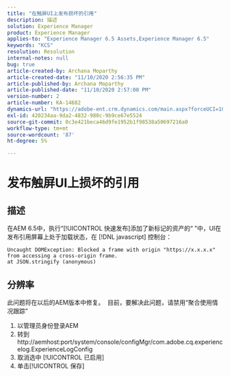 ```yaml
---
title: "在触屏UI上发布损坏的引用"
description: 描述
solution: Experience Manager
product: Experience Manager
applies-to: "Experience Manager 6.5 Assets,Experience Manager 6.5"
keywords: "KCS"
resolution: Resolution
internal-notes: null
bug: true
article-created-by: Archana Moparthy
article-created-date: "11/10/2020 2:56:35 PM"
article-published-by: Archana Moparthy
article-published-date: "11/10/2020 2:57:00 PM"
version-number: 2
article-number: KA-14682
dynamics-url: "https://adobe-ent.crm.dynamics.com/main.aspx?forceUCI=1&pagetype=entityrecord&etn=knowledgearticle&id=a2eb8aeb-6423-eb11-a813-00224809820c"
exl-id: 420234aa-9da2-4832-980c-9b9ce67e5524
source-git-commit: 0c3e421beca46d9fe1952b1f98538a50697216a0
workflow-type: tm+mt
source-wordcount: '87'
ht-degree: 5%

---
```


# 发布触屏UI上损坏的引用

## 描述

在AEM 6.5中，执行“[!UICONTROL 快速发布]添加了新标记的资产的“ ”中，UI在发布引用屏幕上处于加载状态，在 [!DNL javascript] 控制台：

```
Uncaught DOMException: Blocked a frame with origin "https://x.x.x.x" from accessing a cross-origin frame.
at JSON.stringify (anonymous)
```


## 分辨率

此问题将在以后的AEM版本中修复。  目前，要解决此问题，请禁用“聚合使用情况跟踪”

1. 以管理员身份登录AEM
2. 转到http://aemhost:port/system/console/configMgr/com.adobe.cq.experiencelog.ExperienceLogConfig
3. 取消选中 [!UICONTROL 已启用]
4. 单击[!UICONTROL 保存]
